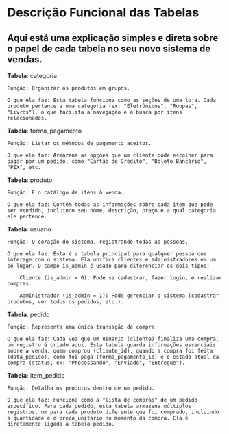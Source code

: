 # Descrição Funcional das Tabelas

## Aqui está uma explicação simples e direta sobre o papel de cada tabela no seu novo sistema de vendas.

**Tabela**: categoria

    Função: Organizar os produtos em grupos.

    O que ela faz: Esta tabela funciona como as seções de uma loja. Cada produto pertence a uma categoria (ex: "Eletrônicos", "Roupas", "Livros"), o que facilita a navegação e a busca por itens relacionados.

**Tabela**: forma_pagamento

    Função: Listar os métodos de pagamento aceitos.

    O que ela faz: Armazena as opções que um cliente pode escolher para pagar por um pedido, como "Cartão de Crédito", "Boleto Bancário", "PIX", etc.

**Tabela**: produto

    Função: É o catálogo de itens à venda.

    O que ela faz: Contém todas as informações sobre cada item que pode ser vendido, incluindo seu nome, descrição, preço e a qual categoria ele pertence.

**Tabela**: usuario

    Função: O coração do sistema, registrando todas as pessoas.

    O que ela faz: Esta é a tabela principal para qualquer pessoa que interage com o sistema. Ela unifica clientes e administradores em um só lugar. O campo is_admin é usado para diferenciar os dois tipos:

        Cliente (is_admin = 0): Pode se cadastrar, fazer login, e realizar compras.

        Administrador (is_admin = 1): Pode gerenciar o sistema (cadastrar produtos, ver todos os pedidos, etc.).

**Tabela**: pedido

    Função: Representa uma única transação de compra.

    O que ela faz: Cada vez que um usuario (cliente) finaliza uma compra, um registro é criado aqui. Esta tabela guarda informações essenciais sobre a venda: quem comprou (cliente_id), quando a compra foi feita (data_pedido), como foi paga (forma_pagamento_id) e o estado atual da compra (status, ex: "Processando", "Enviado", "Entregue").

**Tabela**: item_pedido

    Função: Detalha os produtos dentro de um pedido.

    O que ela faz: Funciona como a "lista de compras" de um pedido específico. Para cada pedido, esta tabela armazena múltiplos registros, um para cada produto diferente que foi comprado, incluindo a quantidade e o preco_unitario no momento da compra. Ela é diretamente ligada à tabela pedido.